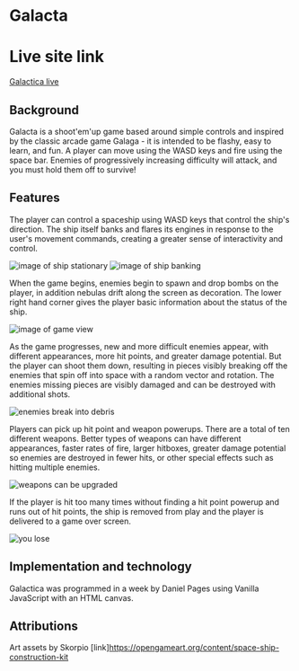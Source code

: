 # Galacta

# Live site link

[Galactica live][live]

[live]: https://dspages.github.io/Galacta/

## Background

Galacta is a shoot'em'up game based around simple controls and inspired by the classic arcade game Galaga - it is intended to be flashy, easy to learn, and fun. A player can move using the WASD keys and fire using the space bar. Enemies of progressively increasing difficulty will attack, and you must hold them off to survive!

## Features

The player can control a spaceship using WASD keys that control the ship's direction. The ship itself banks and flares its engines in response to the user's movement commands, creating a greater sense of interactivity and control.

![image of ship stationary](docs/images/ScreenShot1)
![image of ship banking](docs/images/ScreenShot2)

When the game begins, enemies begin to spawn and drop bombs on the player, in addition nebulas drift along the screen as decoration. The lower right hand corner gives the player basic information about the status of the ship.

![image of game view](docs/images/ScreenShot3)

As the game progresses, new and more difficult enemies appear, with different appearances, more hit points, and greater damage potential. But the player can shoot them down, resulting in pieces visibly breaking off the enemies that spin off into space with a random vector and rotation. The enemies missing pieces are visibly damaged and can be destroyed with additional shots.

![enemies break into debris](docs/images/ScreenShot4)

Players can pick up hit point and weapon powerups. There are a total of ten different weapons. Better types of weapons can have different appearances, faster rates of fire, larger hitboxes, greater damage potential so enemies are destroyed in fewer hits, or other special effects such as hitting multiple enemies.

![weapons can be upgraded](docs/images/ScreenShot5)

If the player is hit too many times without finding a hit point powerup and runs out of hit points, the ship is removed from play and the player is delivered to a game over screen.

![you lose](docs/images/ScreenShot6)

## Implementation and technology

Galactica was programmed in a week by Daniel Pages using Vanilla JavaScript with an HTML canvas.

## Attributions

Art assets by Skorpio
[link]https://opengameart.org/content/space-ship-construction-kit
